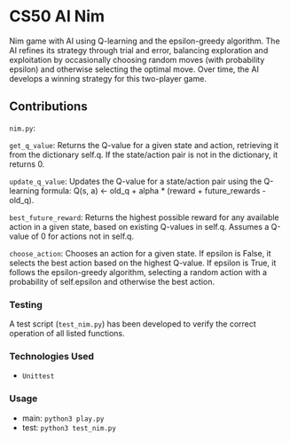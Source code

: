 # CS50 AI Nim

Nim game with AI using Q-learning and the epsilon-greedy algorithm. The AI refines its strategy through trial and error, balancing exploration and exploitation by occasionally choosing random moves (with probability epsilon) and otherwise selecting the optimal move. Over time, the AI develops a winning strategy for this two-player game.

## Contributions

`nim.py`:

`get_q_value`: Returns the Q-value for a given state and action, retrieving it from the dictionary self.q. If the state/action pair is not in the dictionary, it returns 0.

`update_q_value`: Updates the Q-value for a state/action pair using the Q-learning formula:
Q(s, a) <- old_q + alpha * (reward + future_rewards - old_q).

`best_future_reward`: Returns the highest possible reward for any available action in a given state, based on existing Q-values in self.q. Assumes a Q-value of 0 for actions not in self.q.

`choose_action`: Chooses an action for a given state. If epsilon is False, it selects the best action based on the highest Q-value. If epsilon is True, it follows the epsilon-greedy algorithm, selecting a random action with a probability of self.epsilon and otherwise the best action.

### Testing

A test script (`test_nim.py`) has been developed to verify the correct operation of all listed functions.

### Technologies Used

- `Unittest`

### Usage

- main: `python3 play.py`
- test: `python3 test_nim.py`